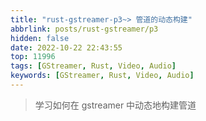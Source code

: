 ```yaml
---
title: "rust-gstreamer-p3~> 管道的动态构建"
abbrlink: posts/rust-gstreamer/p3
hidden: false
date: 2022-10-22 22:43:55
top: 11996
tags: [GStreamer, Rust, Video, Audio]
keywords: [GStreamer, Rust, Video, Audio]
---
```

> 学习如何在 gstreamer 中动态地构建管道
<!-- more -->